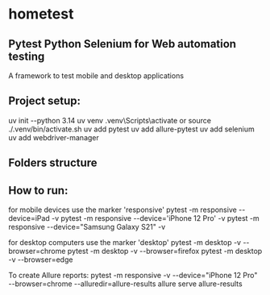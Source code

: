 # hometest

## Pytest Python Selenium for Web automation testing
A framework to test mobile and desktop applications

## Project setup:
uv init --python 3.14
uv venv
.venv\Scripts\activate or source ./.venv/bin/activate.sh
uv add pytest
uv add allure-pytest
uv add selenium
uv add webdriver-manager

## Folders structure


## How to run:
for mobile devices use the marker 'responsive'
pytest -m responsive --device=iPad -v
pytest -m responsive --device='iPhone 12 Pro' -v
pytest -m responsive --device="Samsung Galaxy S21" -v

for desktop computers use the marker 'desktop'
pytest -m desktop -v --browser=chrome
pytest -m desktop -v --browser=firefox
pytest -m desktop -v --browser=edge

To create Allure reports:
pytest -m responsive -v --device="iPhone 12 Pro" --browser=chrome --alluredir=allure-results
allure serve allure-results
